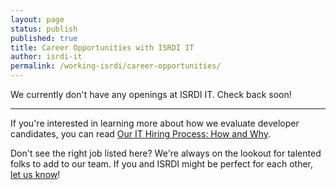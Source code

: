```yaml
---
layout: page
status: publish
published: true
title: Career Opportunities with ISRDI IT
author: isrdi-it
permalink: /working-isrdi/career-opportunities/
---
```


We currently don't have any openings at ISRDI IT. Check back soon!

---

If you're interested in learning more about how we evaluate developer candidates, you can read [Our IT Hiring Process: How and Why]({{site.url}}/our-it-hiring-process-how-and-why/).

Don't see the right job listed here?  We're always on the lookout for
talented folks to add to our team. If you and ISRDI might be perfect for each
other, <a href="http://tech.popdata.org/contact/">let us know</a>!
